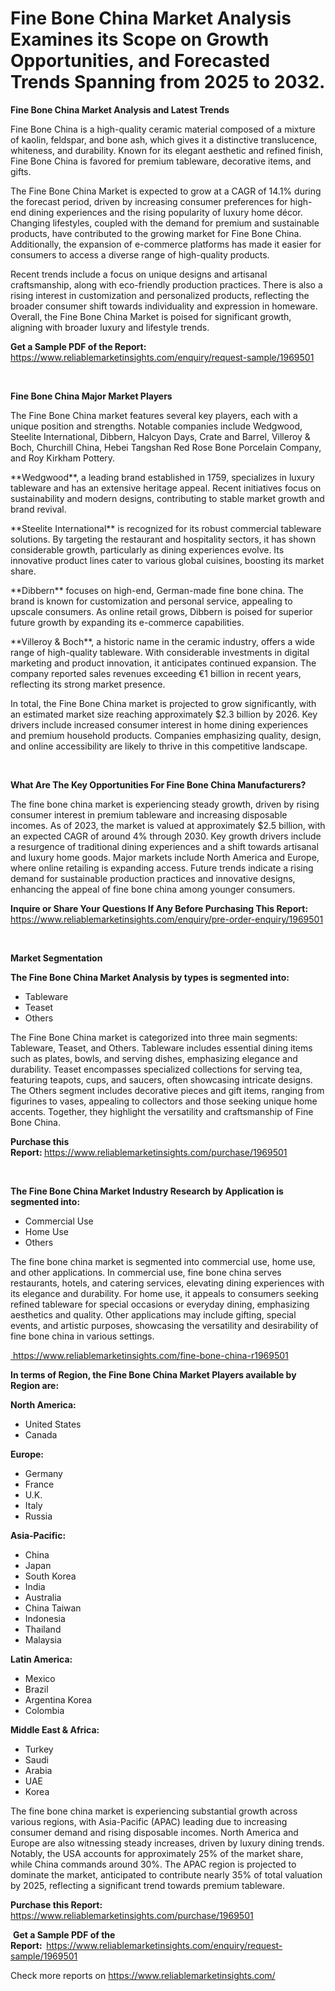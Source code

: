 <p><h1>Fine Bone China Market Analysis Examines its Scope on Growth Opportunities, and Forecasted Trends Spanning from 2025 to 2032.</h1></p><p><strong>Fine Bone China Market Analysis and Latest Trends</strong></p>
<p><p>Fine Bone China is a high-quality ceramic material composed of a mixture of kaolin, feldspar, and bone ash, which gives it a distinctive translucence, whiteness, and durability. Known for its elegant aesthetic and refined finish, Fine Bone China is favored for premium tableware, decorative items, and gifts. </p><p>The Fine Bone China Market is expected to grow at a CAGR of 14.1% during the forecast period, driven by increasing consumer preferences for high-end dining experiences and the rising popularity of luxury home décor. Changing lifestyles, coupled with the demand for premium and sustainable products, have contributed to the growing market for Fine Bone China. Additionally, the expansion of e-commerce platforms has made it easier for consumers to access a diverse range of high-quality products.</p><p>Recent trends include a focus on unique designs and artisanal craftsmanship, along with eco-friendly production practices. There is also a rising interest in customization and personalized products, reflecting the broader consumer shift towards individuality and expression in homeware. Overall, the Fine Bone China Market is poised for significant growth, aligning with broader luxury and lifestyle trends.</p></p>
<p><strong>Get a Sample PDF of the Report:&nbsp;</strong> <a href="https://www.reliablemarketinsights.com/enquiry/request-sample/1969501?utm_campaign=2232&utm_medium=2&utm_source=Github&utm_content=ia&utm_term=05042025&utm_id=fine-bone-china">https://www.reliablemarketinsights.com/enquiry/request-sample/1969501</a></p>
<p>&nbsp;</p>
<p><strong>Fine Bone China Major Market Players</strong></p>
<p><p>The Fine Bone China market features several key players, each with a unique position and strengths. Notable companies include Wedgwood, Steelite International, Dibbern, Halcyon Days, Crate and Barrel, Villeroy & Boch, Churchill China, Hebei Tangshan Red Rose Bone Porcelain Company, and Roy Kirkham Pottery.</p><p>**Wedgwood**, a leading brand established in 1759, specializes in luxury tableware and has an extensive heritage appeal. Recent initiatives focus on sustainability and modern designs, contributing to stable market growth and brand revival. </p><p>**Steelite International** is recognized for its robust commercial tableware solutions. By targeting the restaurant and hospitality sectors, it has shown considerable growth, particularly as dining experiences evolve. Its innovative product lines cater to various global cuisines, boosting its market share.</p><p>**Dibbern** focuses on high-end, German-made fine bone china. The brand is known for customization and personal service, appealing to upscale consumers. As online retail grows, Dibbern is poised for superior future growth by expanding its e-commerce capabilities.</p><p>**Villeroy & Boch**, a historic name in the ceramic industry, offers a wide range of high-quality tableware. With considerable investments in digital marketing and product innovation, it anticipates continued expansion. The company reported sales revenues exceeding €1 billion in recent years, reflecting its strong market presence.</p><p>In total, the Fine Bone China market is projected to grow significantly, with an estimated market size reaching approximately $2.3 billion by 2026. Key drivers include increased consumer interest in home dining experiences and premium household products. Companies emphasizing quality, design, and online accessibility are likely to thrive in this competitive landscape.</p></p>
<p>&nbsp;</p>
<p><strong>What Are The Key Opportunities For Fine Bone China Manufacturers?</strong></p>
<p><p>The fine bone china market is experiencing steady growth, driven by rising consumer interest in premium tableware and increasing disposable incomes. As of 2023, the market is valued at approximately $2.5 billion, with an expected CAGR of around 4% through 2030. Key growth drivers include a resurgence of traditional dining experiences and a shift towards artisanal and luxury home goods. Major markets include North America and Europe, where online retailing is expanding access. Future trends indicate a rising demand for sustainable production practices and innovative designs, enhancing the appeal of fine bone china among younger consumers.</p></p>
<p><strong>Inquire or Share Your Questions If Any Before Purchasing This Report:</strong> <a href="https://www.reliablemarketinsights.com/enquiry/pre-order-enquiry/1969501?utm_campaign=2232&utm_medium=2&utm_source=Github&utm_content=ia&utm_term=05042025&utm_id=fine-bone-china">https://www.reliablemarketinsights.com/enquiry/pre-order-enquiry/1969501</a></p>
<p>&nbsp;</p>
<p><strong>Market Segmentation</strong></p>
<p><strong>The Fine Bone China Market Analysis by types is segmented into:</strong></p>
<p><ul><li>Tableware</li><li>Teaset</li><li>Others</li></ul></p>
<p><p>The Fine Bone China market is categorized into three main segments: Tableware, Teaset, and Others. Tableware includes essential dining items such as plates, bowls, and serving dishes, emphasizing elegance and durability. Teaset encompasses specialized collections for serving tea, featuring teapots, cups, and saucers, often showcasing intricate designs. The Others segment includes decorative pieces and gift items, ranging from figurines to vases, appealing to collectors and those seeking unique home accents. Together, they highlight the versatility and craftsmanship of Fine Bone China.</p></p>
<p><strong>Purchase this Report:&nbsp;</strong><a href="https://www.reliablemarketinsights.com/purchase/1969501?utm_campaign=2232&utm_medium=2&utm_source=Github&utm_content=ia&utm_term=05042025&utm_id=fine-bone-china">https://www.reliablemarketinsights.com/purchase/1969501</a></p>
<p>&nbsp;</p>
<p><strong>The Fine Bone China Market Industry Research by Application is segmented into:</strong></p>
<p><ul><li>Commercial Use</li><li>Home Use</li><li>Others</li></ul></p>
<p><p>The fine bone china market is segmented into commercial use, home use, and other applications. In commercial use, fine bone china serves restaurants, hotels, and catering services, elevating dining experiences with its elegance and durability. For home use, it appeals to consumers seeking refined tableware for special occasions or everyday dining, emphasizing aesthetics and quality. Other applications may include gifting, special events, and artistic purposes, showcasing the versatility and desirability of fine bone china in various settings.</p></p>
<p><a href="https://www.reliablemarketinsights.com/fine-bone-china-r1969501?utm_campaign=2232&utm_medium=2&utm_source=Github&utm_content=ia&utm_term=05042025&utm_id=fine-bone-china">&nbsp;https://www.reliablemarketinsights.com/fine-bone-china-r1969501</a></p>
<p><strong>In terms of Region, the Fine Bone China Market Players available by Region are:</strong></p>
<p>
    <p> <strong> North America: </strong>
        <ul>
            <li>United States</li>
            <li>Canada</li>
        </ul>
        </p> 
    <p> <strong> Europe: </strong>
        <ul>
            <li>Germany</li>
            <li>France</li>
            <li>U.K.</li>
            <li>Italy</li>
            <li>Russia</li>
        </ul>
        </p> 
    <p> <strong> Asia-Pacific: </strong>
        <ul>
            <li>China</li>
            <li>Japan</li>
            <li>South Korea</li>
            <li>India</li>
            <li>Australia</li>
            <li>China Taiwan</li>
            <li>Indonesia</li>
            <li>Thailand</li>
            <li>Malaysia</li>
        </ul>
        </p> 
    <p> <strong> Latin America: </strong>
        <ul>
            <li>Mexico</li>
            <li>Brazil</li>
            <li>Argentina Korea</li>
            <li>Colombia</li>
        </ul>
        </p> 
    <p> <strong> Middle East & Africa: </strong>
        <ul>
            <li>Turkey</li>
            <li>Saudi</li>
            <li>Arabia</li>
            <li>UAE</li>
            <li>Korea</li>
        </ul>
    </p>
    </p>
<p><p>The fine bone china market is experiencing substantial growth across various regions, with Asia-Pacific (APAC) leading due to increasing consumer demand and rising disposable incomes. North America and Europe are also witnessing steady increases, driven by luxury dining trends. Notably, the USA accounts for approximately 25% of the market share, while China commands around 30%. The APAC region is projected to dominate the market, anticipated to contribute nearly 35% of total valuation by 2025, reflecting a significant trend towards premium tableware.</p></p>
<p><strong>Purchase this Report: </strong><a href="https://www.reliablemarketinsights.com/purchase/1969501?utm_campaign=2232&utm_medium=2&utm_source=Github&utm_content=ia&utm_term=05042025&utm_id=fine-bone-china">https://www.reliablemarketinsights.com/purchase/1969501</a></p>
<p>&nbsp;<strong>Get a Sample PDF of the Report:&nbsp;&nbsp;</strong><a href="https://www.reliablemarketinsights.com/enquiry/request-sample/1969501?utm_campaign=2232&utm_medium=2&utm_source=Github&utm_content=ia&utm_term=05042025&utm_id=fine-bone-china">https://www.reliablemarketinsights.com/enquiry/request-sample/1969501</a></p>
<p><strong></strong></p>
<p>Check more reports on <a href="https://www.reliablemarketinsights.com/?utm_campaign=2232&utm_medium=2&utm_source=Github&utm_content=ia&utm_term=05042025&utm_id=fine-bone-china">https://www.reliablemarketinsights.com/</a></p>
